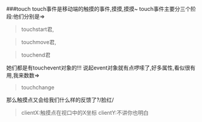 ###touch
touch事件是移动端的触摸的事件,摸摸,摸摸~
touch事件主要分三个阶段:他们分别是=>
>touchstart君,

>touchmove君,

>touchend君

她们都是有touchevent对象的!!!
说起event对象就有点啰嗦了,好多属性,看似很有用,我来数数=>
>touchchange

那么触摸点又会给我们什么样的反馈了?/脸红/
> clientX:触摸点在视口中的X坐标
clientY:不讲你也明白
